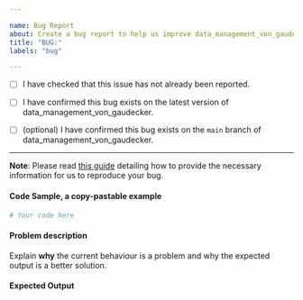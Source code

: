 ```yaml
---

name: Bug Report
about: Create a bug report to help us improve data_management_von_gaudecker
title: "BUG:"
labels: "bug"

---
```


- [ ] I have checked that this issue has not already been reported.

- [ ] I have confirmed this bug exists on the latest version of data_management_von_gaudecker.

- [ ] (optional) I have confirmed this bug exists on the `main` branch of data_management_von_gaudecker.

---

**Note**: Please read [this
guide](https://matthewrocklin.com/blog/work/2018/02/28/minimal-bug-reports) detailing
how to provide the necessary information for us to reproduce your bug.

#### Code Sample, a copy-pastable example

```python
# Your code here
```

#### Problem description

Explain **why** the current behaviour is a problem and why the expected output is a
better solution.

#### Expected Output
